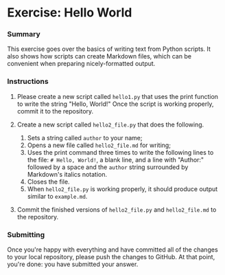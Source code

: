 # Exercise: Hello World

### Summary

This exercise goes over the basics of writing text from Python scripts. It also
shows how scripts can create Markdown files, which can be convenient when
preparing nicely-formatted output.

### Instructions

1. Please create a new script called `hello1.py` that uses the print function
to write the string "Hello, World!" Once the script is working properly, commit
it to the repository.

1. Create a new script called `hello2_file.py` that does the following.
    1. Sets a string called `author` to your name;
    1. Opens a new file called `hello2_file.md` for writing;
    1. Uses the print command three times to write the following lines to the
    file: `# Hello, World!`, a blank line, and a line with "Author:" followed
    by a space and the `author` string surrounded by Markdown's italics
    notation.
    1. Closes the file.
    1. When `hello2_file.py` is working properly, it should produce output
    similar to `example.md`.

1. Commit the finished versions of `hello2_file.py` and `hello2_file.md` to
the repository.

### Submitting

Once you're happy with everything and have committed all of the changes to
your local repository, please push the changes to GitHub. At that point,
you're done: you have submitted your answer.
